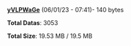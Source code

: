 [**yVLPWaGe**](/data/yVLPWaGe.txt) (06/01/23 - 07:41)- 140 bytes

**Total Datas**: 3053

**Total Size**: 19.53 MB / 19.5 MB